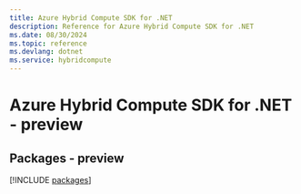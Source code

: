 ```yaml
---
title: Azure Hybrid Compute SDK for .NET
description: Reference for Azure Hybrid Compute SDK for .NET
ms.date: 08/30/2024
ms.topic: reference
ms.devlang: dotnet
ms.service: hybridcompute
---
```

# Azure Hybrid Compute SDK for .NET - preview
## Packages - preview
[!INCLUDE [packages](hybrid-compute-index.md)]